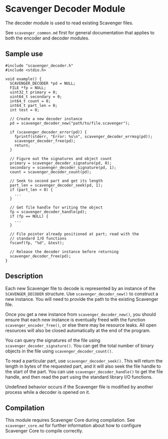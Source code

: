 # Scavenger Decoder Module

The decoder module is used to read existing Scavenger files.

See `scavenger_common.md` first for general documentation that applies to both the encoder and decoder modules.

## Sample use

    #include "scavenger_decoder.h"
    #include <stdio.h>
    
    void example() {
      SCAVENGER_DECODER *pd = NULL;
      FILE *fp = NULL;
      uint32_t primary = 0;
      uint64_t secondary = 0;
      int64_t count = 0;
      int64_t part_len = 0;
      int test = 0;
    
      // Create a new decoder instance
      pd = scavenger_decoder_new("path/to/file.scavenger");
    
      if (scavenger_decoder_error(pd)) {
        fprintf(stderr, "Error: %s\n", scavenger_decoder_errmsg(pd));
        scavenger_decoder_free(pd);
        return;
      }
    
      // Figure out the signatures and object count
      primary = scavenger_decoder_signature(pd, 0);
      secondary = scavenger_decoder_signature(pd, 1);
      count = scavenger_decoder_count(pd);
    
      // Seek to second part and get its length
      part_len = scavenger_decoder_seek(pd, 1);
      if (part_len < 0) {
        ...
      }
    
      // Get file handle for writing the object
      fp = scavenger_decoder_handle(pd);
      if (fp == NULL) {
        ...
      }
    
      // File pointer already positioned at part; read with the
      // standard I/O functions
      fscanf(fp, "%d", &test);
    
      // Release the decoder instance before returning
      scavenger_decoder_free(pd);
    }
    
## Description

Each new Scavenger file to decode is represented by an instance of the `SCAVENGER_DECODER` structure.  Use `scavenger_decoder_new()` to construct a new instance.  You will need to provide the path to the existing Scavenger file.

Once you get a new instance from `scavenger_decoder_new()`, you should ensure that each new instance is eventually freed with the function `scavenger_encoder_free()`, or else there may be resource leaks.  All open resources will also be closed automatically at the end of the program.

You can query the signatures of the file using `scavenger_decoder_signature()`.  You can get the total number of binary objects in the file using `scavenger_decoder_count()`.

To read a particular part, use `scavenger_decoder_seek()`.  This will return the length in bytes of the requested part, and it will also seek the file handle to the start of the part.  You can use `scavenger_decoder_handle()` to get the file handle, and then read the part using the standard library I/O functions.

Undefined behavior occurs if the Scavenger file is modified by another process while a decoder is opened on it.

## Compilation

This module requires Scavenger Core during compilation.  See `scavenger_core.md` for further information about how to configure Scavenger Core to compile correctly.
